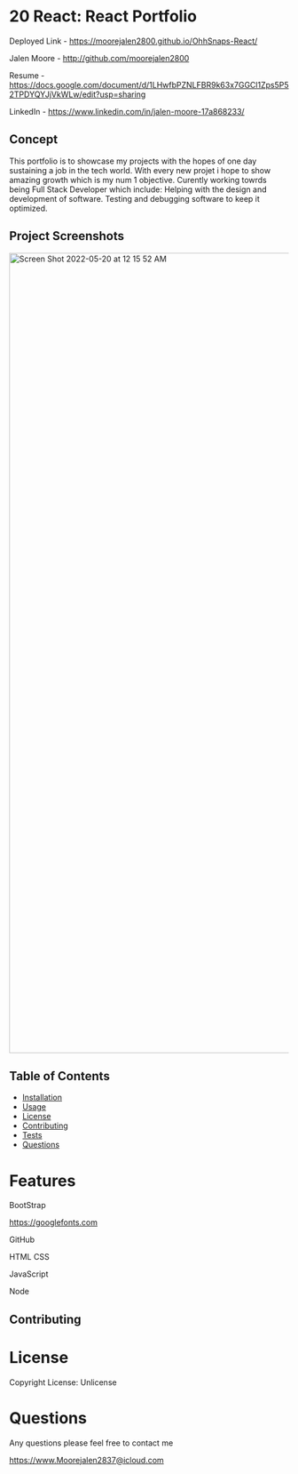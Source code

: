 # 20 React: React Portfolio

Deployed Link - https://moorejalen2800.github.io/OhhSnaps-React/

Jalen Moore - http://github.com/moorejalen2800

Resume - https://docs.google.com/document/d/1LHwfbPZNLFBR9k63x7GGCl1Zps5P52TPDYQYJjVkWLw/edit?usp=sharing

LinkedIn - https://www.linkedin.com/in/jalen-moore-17a868233/

## Concept

This portfolio is to showcase my projects with the hopes of one day sustaining a job in the tech world. With every new projet i hope to show amazing growth which is my num 1 objective. Curently working towrds being Full Stack Developer which include: Helping with the design and development of software. Testing and debugging software to keep it optimized.

## Project Screenshots

<img width="1440" alt="Screen Shot 2022-05-20 at 12 15 52 AM" src="https://user-images.githubusercontent.com/100977121/169449591-ff558fbf-be88-4a76-85fe-a54791d4dc7f.png">


## Table of Contents
  - [Installation](#installation)
  - [Usage](#usage)
  - [License](#license)
  - [Contributing](#contributing)
  - [Tests](#tests)
  - [Questions](#questions)
 



# Features

BootStrap

https://googlefonts.com

GitHub

HTML CSS

JavaScript

Node

## Contributing


# License

Copyright  License: Unlicense




# Questions


Any questions please feel free to contact me 

https://www.Moorejalen2837@icloud.com
